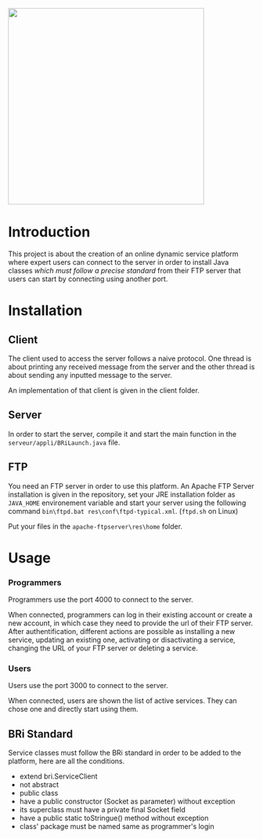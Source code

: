 <img src="https://i.ibb.co/rd4j2zk/brillan.png" width="400">

# Introduction
This project is about the creation of an online dynamic service platform where expert users can connect to the server in order to install Java classes _which must follow a precise standard_ from their FTP server that users can start by connecting using another port.

# Installation
## Client
The client used to access the server follows a naive protocol. One thread is about printing any received message from the server and the other thread is about sending any inputted message to the server.

An implementation of that client is given in the client folder.

## Server
In order to start the server, compile it and start the main function in the `serveur/appli/BRiLaunch.java` file.

## FTP
You need an FTP server in order to use this platform. An Apache FTP Server installation is given in the repository, set your JRE installation folder as `JAVA_HOME` environement variable and start your server using the following command `bin\ftpd.bat res\conf\ftpd-typical.xml`. (`ftpd.sh` on Linux)

Put your files in the `apache-ftpserver\res\home` folder.

# Usage
### Programmers
Programmers use the port 4000 to connect to the server.

When connected, programmers can log in their existing account or create a new account, in which case they need to provide the url of their FTP server. After authentification, different actions are possible as installing a new service, updating an existing one, activating or disactivating a service, changing the URL of your FTP server or deleting a service.

### Users
Users use the port 3000 to connect to the server.

When connected, users are shown the list of active services. They can chose one and directly start using them. 

## BRi Standard
Service classes must follow the BRi standard in order to be added to the platform, here are all the conditions.

* extend bri.ServiceClient
* not abstract
* public class
* have a public constructor (Socket as parameter) without exception
* its superclass must have a private final Socket field
* have a public static toStringue() method without exception
* class' package must be named same as programmer's login
